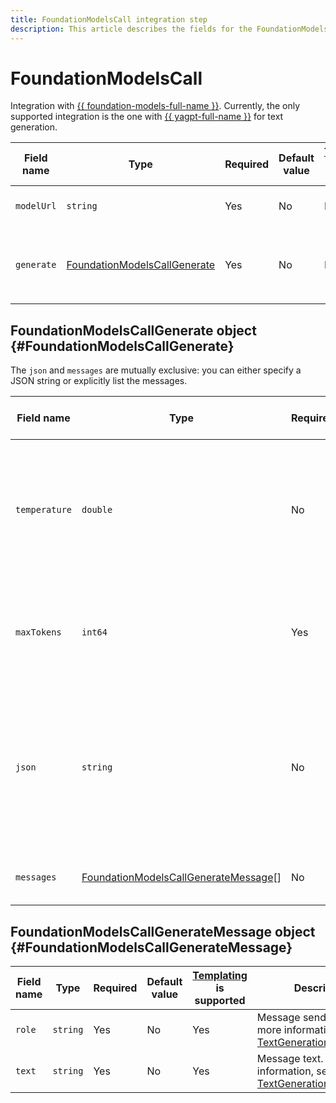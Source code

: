 ```yaml
---
title: FoundationModelsCall integration step
description: This article describes the fields for the FoundationModelsCall integration step.
---
```


# FoundationModelsCall

Integration with [{{ foundation-models-full-name }}](../../../../../ai-studio/). Currently, the only supported integration is the one with [{{ yagpt-full-name }}](../../../../../ai-studio/concepts/generation/index.md) for text generation.

Field name | Type | Required | Default value | [Templating](../../templating.md) is supported | Description
--- | --- | --- | --- | --- | ---
`modelUrl` | `string` | Yes | No | No | ID of the model to call.
`generate` | [FoundationModelsCallGenerate](#FoundationModelsCallGenerate) | Yes | No | No | Configuring the `generate` action to generate a text.

## FoundationModelsCallGenerate object {#FoundationModelsCallGenerate}

The `json` and `messages` are mutually exclusive: you can either specify a JSON string or explicitly list the messages.

Field name | Type | Required | Default value | [Templating](../../templating.md) is supported | Description
--- | --- | --- | --- | --- | ---
`temperature` | `double` | No | `0` | No | With a higher temperature, you get a more creative and randomized response from the model. This parameter accepts values between 0 and 1, inclusive. 
`maxTokens` | `int64` | Yes | No | No | Maximum number of tokens to generate. Allows limiting the model's response if needed.
`json` | `string` | No | `""` | Yes | Context for the model, as a JSON string. For more information, see the `messages` field description in the [{{ foundation-models-name }} documentation](../../../../../ai-studio/operations/generation/create-prompt.md#request).
`messages` | [FoundationModelsCallGenerateMessage](#FoundationModelsCallGenerateMessage)[] | No | `""` | No | Context for the model, as a list of input messages.

## FoundationModelsCallGenerateMessage object {#FoundationModelsCallGenerateMessage}

Field name | Type | Required | Default value | [Templating](../../templating.md) is supported | Description
--- | --- | --- | --- | --- | ---
`role` | `string` | Yes | No | Yes | Message sender ID. For more information, see [TextGeneration.completion](../../../../../ai-studio/text-generation/api-ref/TextGeneration/completion.md).
`text` | `string` | Yes | No | Yes | Message text. For more information, see [TextGeneration.completion](../../../../../ai-studio/text-generation/api-ref/TextGeneration/completion.md).